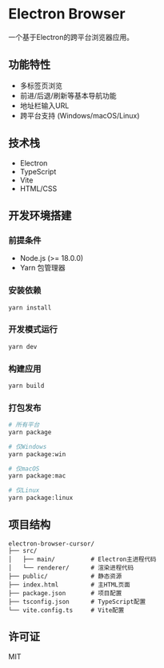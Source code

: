 # Electron Browser

一个基于Electron的跨平台浏览器应用。

## 功能特性

- 多标签页浏览
- 前进/后退/刷新等基本导航功能
- 地址栏输入URL
- 跨平台支持 (Windows/macOS/Linux)

## 技术栈

- Electron
- TypeScript
- Vite
- HTML/CSS

## 开发环境搭建

### 前提条件

- Node.js (>= 18.0.0)
- Yarn 包管理器

### 安装依赖

```bash
yarn install
```

### 开发模式运行

```bash
yarn dev
```

### 构建应用

```bash
yarn build
```

### 打包发布

```bash
# 所有平台
yarn package

# 仅Windows
yarn package:win

# 仅macOS
yarn package:mac

# 仅Linux
yarn package:linux
```

## 项目结构

```
electron-browser-cursor/
├── src/
│   ├── main/          # Electron主进程代码
│   └── renderer/      # 渲染进程代码
├── public/            # 静态资源
├── index.html         # 主HTML页面
├── package.json       # 项目配置
├── tsconfig.json      # TypeScript配置
└── vite.config.ts     # Vite配置
```

## 许可证

MIT 
